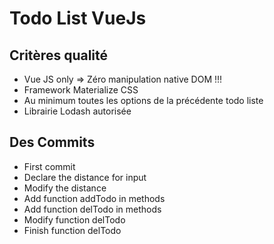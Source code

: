 # Todo List VueJs

**Critères qualité**
-------------------
* Vue JS only => Zéro manipulation native DOM !!! 
* Framework Materialize CSS
* Au minimum toutes les options de la précédente todo liste 
* Librairie Lodash autorisée

**Des Commits**
-------------------
* First commit
* Declare the distance for input
* Modify the distance
* Add function addTodo in methods
* Add function delTodo in methods
* Modify function delTodo
* Finish function delTodo
